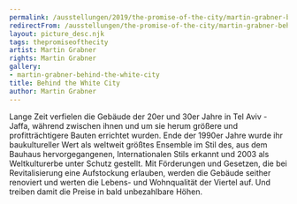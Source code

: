 ```yaml
---
permalink: /ausstellungen/2019/the-promise-of-the-city/martin-grabner-behind-the-white-city/
redirectFrom: /ausstellungen/the-promise-of-the-city/martin-grabner-behind-the-white-city/
layout: picture_desc.njk
tags: thepromiseofthecity
artist: Martin Grabner
rights: Martin Grabner
gallery:
- martin-grabner-behind-the-white-city
title: Behind the White City
author: Martin Grabner
---
```



Lange Zeit verfielen die Gebäude der 20er und 30er Jahre in Tel Aviv - Jaffa, während zwischen ihnen und um sie herum größere und profitträchtigere Bauten errichtet wurden. Ende der 1990er Jahre wurde ihr baukultureller Wert als weltweit größtes Ensemble im Stil des, aus dem Bauhaus hervorgegangenen, Internationalen Stils erkannt und 2003 als Weltkulturerbe unter Schutz gestellt. Mit Förderungen und Gesetzen, die bei Revitalisierung eine Aufstockung erlauben, werden die Gebäude seither renoviert und werten die Lebens- und Wohnqualität der Viertel auf. Und treiben damit die Preise in bald unbezahlbare Höhen.
